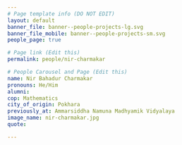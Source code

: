 ```yaml
---
# Page template info (DO NOT EDIT)
layout: default
banner_file: banner--people-projects-lg.svg
banner_file_mobile: banner--people-projects-sm.svg
people_page: true

# Page link (Edit this)
permalink: people/nir-charmakar

# People Carousel and Page (Edit this)
name: Nir Bahadur Charmakar
pronouns: He/Him
alumni: 
cop: Mathematics
city_of_origin: Pokhara
previously_at: Ammarsiddha Namuna Madhyamik Vidyalaya
image_name: nir-charmakar.jpg
quote: 

---
```

